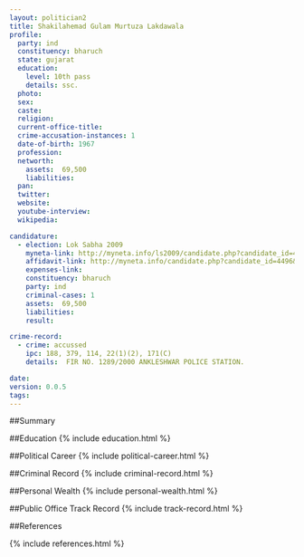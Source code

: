 ```yaml
---
layout: politician2
title: Shakilahemad Gulam Murtuza Lakdawala
profile: 
  party: ind
  constituency: bharuch
  state: gujarat
  education: 
    level: 10th pass
    details: ssc.
  photo: 
  sex: 
  caste: 
  religion: 
  current-office-title: 
  crime-accusation-instances: 1
  date-of-birth: 1967
  profession: 
  networth: 
    assets:  69,500
    liabilities: 
  pan: 
  twitter: 
  website: 
  youtube-interview: 
  wikipedia: 

candidature: 
  - election: Lok Sabha 2009
    myneta-link: http://myneta.info/ls2009/candidate.php?candidate_id=4496
    affidavit-link: http://myneta.info/candidate.php?candidate_id=4496&scan=original
    expenses-link: 
    constituency: bharuch 
    party: ind
    criminal-cases: 1
    assets:  69,500
    liabilities: 
    result:  

crime-record: 
  - crime: accussed
    ipc: 188, 379, 114, 22(1)(2), 171(C)
    details:  FIR NO. 1289/2000 ANKLESHWAR POLICE STATION.  

date: 
version: 0.0.5
tags: 
---
```

##Summary


##Education
{% include education.html %}


##Political Career
{% include political-career.html %}


##Criminal Record
{% include criminal-record.html %}


##Personal Wealth
{% include personal-wealth.html %}


##Public Office Track Record
{% include track-record.html %}


##References


{% include references.html %}